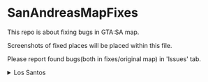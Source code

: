 # SanAndreasMapFixes
This repo is about fixing bugs in GTA:SA map.

Screenshots of fixed places will be placed within this file.

Please report found bugs(both in fixes/original map) in 'Issues' tab.


<details>
  <summary>Los Santos</summary>
  <details>
  	<summary>road_lawn11</summary>
      ![alt text](https://github.com/Allerek/SanAndreasMapFixes/blob/main/[Screenshots]/road_lawn11_before.png?raw=true)
  	
  
</details>